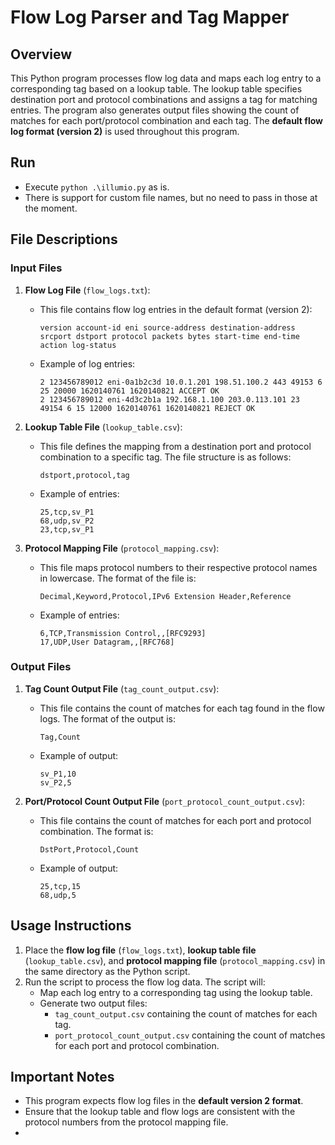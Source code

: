  

# Flow Log Parser and Tag Mapper

## Overview

This Python program processes flow log data and maps each log entry to a corresponding tag based on a lookup table. The lookup table specifies destination port and protocol combinations and assigns a tag for matching entries. The program also generates output files showing the count of matches for each port/protocol combination and each tag. The **default flow log format (version 2)** is used throughout this program.

## Run
- Execute `python .\illumio.py` as is.
- There is support for custom file names, but no need to pass in those at the moment.

## File Descriptions

### Input Files

1. **Flow Log File** (`flow_logs.txt`):
   - This file contains flow log entries in the default format (version 2):
     ```
     version account-id eni source-address destination-address srcport dstport protocol packets bytes start-time end-time action log-status
     ```
   - Example of log entries:
     ```
     2 123456789012 eni-0a1b2c3d 10.0.1.201 198.51.100.2 443 49153 6 25 20000 1620140761 1620140821 ACCEPT OK
     2 123456789012 eni-4d3c2b1a 192.168.1.100 203.0.113.101 23 49154 6 15 12000 1620140761 1620140821 REJECT OK
     ```

2. **Lookup Table File** (`lookup_table.csv`):
   - This file defines the mapping from a destination port and protocol combination to a specific tag. The file structure is as follows:
     ```
     dstport,protocol,tag
     ```
   - Example of entries:
     ```
     25,tcp,sv_P1
     68,udp,sv_P2
     23,tcp,sv_P1
     ```

3. **Protocol Mapping File** (`protocol_mapping.csv`):
   - This file maps protocol numbers to their respective protocol names in lowercase. The format of the file is:
     ```
     Decimal,Keyword,Protocol,IPv6 Extension Header,Reference
     ```
   - Example of entries:
     ```
     6,TCP,Transmission Control,,[RFC9293]
     17,UDP,User Datagram,,[RFC768]
     ```

### Output Files

1. **Tag Count Output File** (`tag_count_output.csv`):
   - This file contains the count of matches for each tag found in the flow logs. The format of the output is:
     ```
     Tag,Count
     ```
   - Example of output:
     ```
     sv_P1,10
     sv_P2,5
     ```

2. **Port/Protocol Count Output File** (`port_protocol_count_output.csv`):
   - This file contains the count of matches for each port and protocol combination. The format is:
     ```
     DstPort,Protocol,Count
     ```
   - Example of output:
     ```
     25,tcp,15
     68,udp,5
     ```

## Usage Instructions

1. Place the **flow log file** (`flow_logs.txt`), **lookup table file** (`lookup_table.csv`), and **protocol mapping file** (`protocol_mapping.csv`) in the same directory as the Python script.
2. Run the script to process the flow log data. The script will:
   - Map each log entry to a corresponding tag using the lookup table.
   - Generate two output files:
     - `tag_count_output.csv` containing the count of matches for each tag.
     - `port_protocol_count_output.csv` containing the count of matches for each port and protocol combination.

## Important Notes

- This program expects flow log files in the **default version 2 format**.
- Ensure that the lookup table and flow logs are consistent with the protocol numbers from the protocol mapping file.
- 


